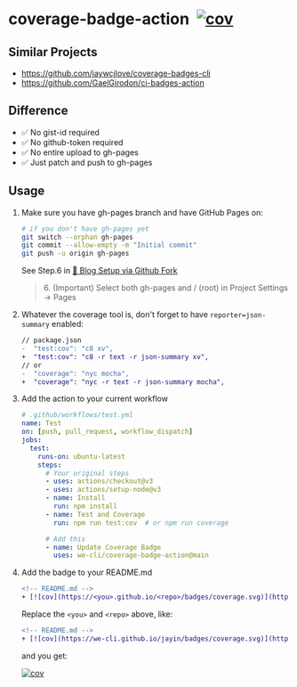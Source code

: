 # coverage-badge-action&nbsp;&nbsp;[![cov](https://we-cli.github.io/coverage-badge-action/badges/coverage.svg)](https://github.com/we-cli/coverage-badge-action/actions)


## Similar Projects

- https://github.com/jaywcjlove/coverage-badges-cli
- https://github.com/GaelGirodon/ci-badges-action

## Difference

- ✅ No gist-id required
- ✅ No github-token required
- ✅ No entire upload to gh-pages
- ✅ Just patch and push to gh-pages

## Usage

1. Make sure you have gh-pages branch and have GitHub Pages on:

    ```sh
    # if you don't have gh-pages yet
    git switch --orphan gh-pages
    git commit --allow-empty -m "Initial commit"
    git push -u origin gh-pages
    ```

    See Step.6 in [🚀 Blog Setup via Github Fork](https://fritx.github.io/silent/?2022/09/blog-setup-via-github-fork)

    > 6\. (Important) Select both gh-pages and / (root) in Project Settings -> Pages


2. Whatever the coverage tool is, don't forget to have `reporter=json-summary` enabled:

    ```diff
    // package.json
    -  "test:cov": "c8 xv",
    +  "test:cov": "c8 -r text -r json-summary xv",
    // or
    -  "coverage": "nyc mocha",
    +  "coverage": "nyc -r text -r json-summary mocha",
    ```

3. Add the action to your current workflow

    ```yml
    # .github/workflows/test.yml
    name: Test
    on: [push, pull_request, workflow_dispatch]
    jobs:
      test:
        runs-on: ubuntu-latest
        steps:
          # Your original steps
          - uses: actions/checkout@v3
          - uses: actions/setup-node@v3
          - name: Install
            run: npm install
          - name: Test and Coverage
            run: npm run test:cov  # or npm run coverage

          # Add this
          - name: Update Coverage Badge
            uses: we-cli/coverage-badge-action@main
    ```

4. Add the badge to your README.md

    ```diff
    <!-- README.md -->
    + [![cov](https://<you>.github.io/<repo>/badges/coverage.svg)](https://github.com/<you>/<repo>/actions)
    ```

    Replace the `<you>` and `<repo>` above, like:

    ```diff
    <!-- README.md -->
    + [![cov](https://we-cli.github.io/jayin/badges/coverage.svg)](https://github.com/we-cli/jayin/actions)
    ```

    and you get:
    
    [![cov](https://we-cli.github.io/coverage-badge-action/badges/coverage.svg)](https://github.com/we-cli/coverage-badge-action/actions)

